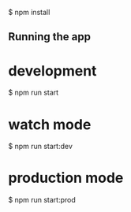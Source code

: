 $ npm install

## Running the app

# development
$ npm run start

# watch mode
$ npm run start:dev

# production mode
$ npm run start:prod


